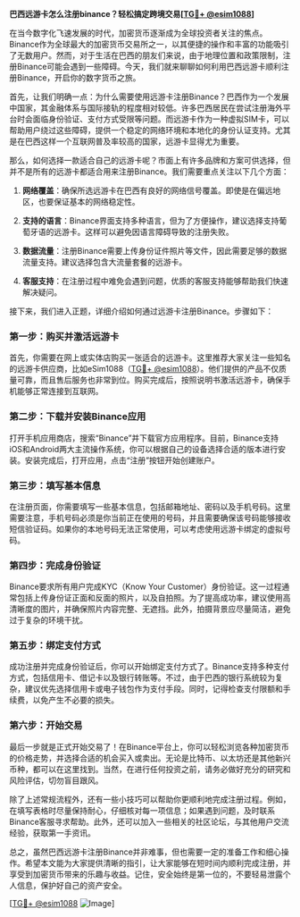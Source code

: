 **巴西远游卡怎么注册binance？轻松搞定跨境交易[[TG💪+ @esim1088](https://t.me/s/esim1088)]**

在当今数字化飞速发展的时代，加密货币逐渐成为全球投资者关注的焦点。Binance作为全球最大的加密货币交易所之一，以其便捷的操作和丰富的功能吸引了无数用户。然而，对于生活在巴西的朋友们来说，由于地理位置和政策限制，注册Binance可能会遇到一些障碍。今天，我们就来聊聊如何利用巴西远游卡顺利注册Binance，开启你的数字货币之旅。

首先，让我们明确一点：为什么需要使用远游卡注册Binance？巴西作为一个发展中国家，其金融体系与国际接轨的程度相对较低。许多巴西居民在尝试注册海外平台时会面临身份验证、支付方式受限等问题。而远游卡作为一种虚拟SIM卡，可以帮助用户绕过这些障碍，提供一个稳定的网络环境和本地化的身份认证支持。尤其是在巴西这样一个互联网普及率较高的国家，远游卡显得尤为重要。

那么，如何选择一款适合自己的远游卡呢？市面上有许多品牌和方案可供选择，但并不是所有的远游卡都适合用来注册Binance。我们需要重点关注以下几个方面：

1. **网络覆盖**：确保所选远游卡在巴西有良好的网络信号覆盖。即使是在偏远地区，也要保证基本的网络稳定性。
   
2. **支持的语言**：Binance界面支持多种语言，但为了方便操作，建议选择支持葡萄牙语的远游卡。这样可以避免因语言障碍导致的注册失败。

3. **数据流量**：注册Binance需要上传身份证件照片等文件，因此需要足够的数据流量支持。建议选择包含大流量套餐的远游卡。

4. **客服支持**：在注册过程中难免会遇到问题，优质的客服支持能够帮助我们快速解决疑问。

接下来，我们进入正题，详细介绍如何通过远游卡注册Binance。步骤如下：

### 第一步：购买并激活远游卡

首先，你需要在网上或实体店购买一张适合的远游卡。这里推荐大家关注一些知名的远游卡供应商，比如eSim1088（[TG💪+ @esim1088](https://t.me/s/esim1088)）。他们提供的产品不仅质量可靠，而且售后服务也非常到位。购买完成后，按照说明书激活远游卡，确保手机能够正常连接到互联网。

### 第二步：下载并安装Binance应用

打开手机应用商店，搜索“Binance”并下载官方应用程序。目前，Binance支持iOS和Android两大主流操作系统，你可以根据自己的设备选择合适的版本进行安装。安装完成后，打开应用，点击“注册”按钮开始创建账户。

### 第三步：填写基本信息

在注册页面，你需要填写一些基本信息，包括邮箱地址、密码以及手机号码。这里需要注意，手机号码必须是你当前正在使用的号码，并且需要确保该号码能够接收短信验证码。如果你的本地号码无法正常使用，可以考虑使用远游卡绑定的虚拟号码。

### 第四步：完成身份验证

Binance要求所有用户完成KYC（Know Your Customer）身份验证。这一过程通常包括上传身份证正面和反面的照片，以及自拍照。为了提高成功率，建议使用高清晰度的图片，并确保照片内容完整、无遮挡。此外，拍摄背景应尽量简洁，避免过于复杂的环境干扰。

### 第五步：绑定支付方式

成功注册并完成身份验证后，你可以开始绑定支付方式了。Binance支持多种支付方式，包括信用卡、借记卡以及银行转账等。不过，由于巴西的银行系统较为复杂，建议优先选择信用卡或电子钱包作为支付手段。同时，记得检查支付限额和手续费，以免产生不必要的损失。

### 第六步：开始交易

最后一步就是正式开始交易了！在Binance平台上，你可以轻松浏览各种加密货币的价格走势，并选择合适的机会买入或卖出。无论是比特币、以太坊还是其他新兴币种，都可以在这里找到。当然，在进行任何投资之前，请务必做好充分的研究和风险评估，切勿盲目跟风。

除了上述常规流程外，还有一些小技巧可以帮助你更顺利地完成注册过程。例如，在填写表格时尽量保持耐心，仔细核对每一项信息；如果遇到问题，及时联系Binance客服寻求帮助。此外，还可以加入一些相关的社区论坛，与其他用户交流经验，获取第一手资讯。

总之，虽然巴西远游卡注册Binance并非难事，但也需要一定的准备工作和细心操作。希望本文能为大家提供清晰的指引，让大家能够在短时间内顺利完成注册，并享受到加密货币带来的乐趣与收益。记住，安全始终是第一位的，不要轻易泄露个人信息，保护好自己的资产安全。

[[TG💪+ @esim1088](https://t.me/s/esim1088) ![Image](https://i.postimg.cc/4NQfJmqS/Snipaste-2025-05-13-00-14-12.png)]